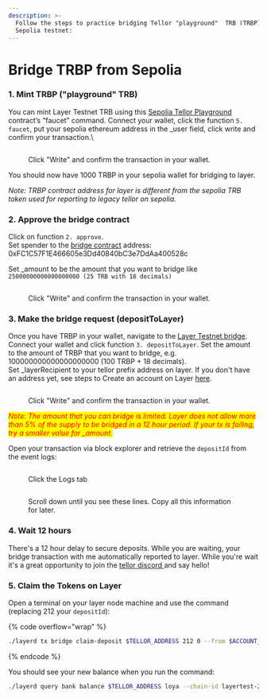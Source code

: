 ```yaml
---
description: >-
  Follow the steps to practice bridging Tellor "playground"  TRB (TRBP) from
  Sepolia testnet:
---
```


# Bridge TRBP from Sepolia

### 1. Mint TRBP ("playground" TRB)

You can mint Layer Testnet TRB using this [Sepolia Tellor Playground](https://sepolia.etherscan.io/address/0x9414151ec45a6e8bdb32b950069577e38a66ee00) contract’s “faucet” command. Connect your wallet, click the function `5. faucet`, put your sepolia ethereum address in the \_user field, click write and confirm your transaction.\


<figure><img src="../../.gitbook/assets/Screenshot 2024-08-13 at 11.36.39 AM.png" alt=""><figcaption><p>Click "Write" and confirm the transaction in your wallet.</p></figcaption></figure>

You should now have 1000 TRBP in your sepolia wallet for bridging to layer.

_Note: TRBP contract address for layer is different from the sepolia TRB token used for reporting to legacy tellor on sepolia._

### 2. Approve the bridge contract

Click on function `2. approve`. \
Set spender to the [bridge contract](https://sepolia.etherscan.io/address/0xFC1C57F1E466605e3Dd40840bC3e7DdAa400528c) address: 0xFC1C57F1E466605e3Dd40840bC3e7DdAa400528c&#x20;

Set \_amount to be the amount that you want to bridge like `25000000000000000000 (25 TRB with 18 decimals)`

<figure><img src="../../.gitbook/assets/Screenshot 2024-08-13 at 9.17.43 AM.png" alt=""><figcaption><p>Click "Write" and confirm the transaction in your wallet.</p></figcaption></figure>

### 3. Make the bridge request (depositToLayer)

Once you have TRBP in your wallet, navigate to the [Layer Testnet bridge](https://sepolia.etherscan.io/address/0xFC1C57F1E466605e3Dd40840bC3e7DdAa400528c#writeContract). Connect your wallet and click function `3. depositToLayer`. Set the amount to the amount of TRBP that you want to bridge, e.g. 100000000000000000000 (100 TRBP + 18 decimals).\
Set \_layerRecipient to your tellor prefix address on layer. If you don't have an address yet, see steps to Create an account on Layer [here](../node-setup/).

<figure><img src="../../.gitbook/assets/Screenshot 2024-08-13 at 11.47.26 AM.png" alt=""><figcaption><p>Click "Write" and confirm the transaction in your wallet.</p></figcaption></figure>

_<mark style="color:red;">Note: The amount that you can bridge is limited. Layer does not allow more than 5% of the supply to be bridged in a 12 hour period. If your tx is failing, try a smaller value for  \_amount.</mark>_

Open your transaction via block explorer and retrieve the `depositId` from the event logs:

<figure><img src="../../.gitbook/assets/Screenshot 2024-08-13 at 12.21.29 PM.png" alt=""><figcaption><p>Click the Logs tab</p></figcaption></figure>

<figure><img src="../../.gitbook/assets/Screenshot 2024-08-13 at 12.21.15 PM.png" alt=""><figcaption><p>Scroll down until you see these lines. Copy all this information for later.</p></figcaption></figure>

### 4. Wait 12 hours

There's a 12 hour delay to secure deposits. While you are waiting, your bridge transaction with me automatically reported to layer. While you're wait it's a great opportunity to join the [tellor discord ](https://discord.gg/tellor)and say hello!

### 5. Claim the Tokens on Layer

Open a terminal on your layer node machine and use the command (replacing 212 your `depositId`):

{% code overflow="wrap" %}
```sh
./layerd tx bridge claim-deposit $TELLOR_ADDRESS 212 0 --from $ACCOUNT_NAME --chain-id layertest-2 --fees 5loya
```
{% endcode %}

You should see your new balance when you run the command:

```sh
./layerd query bank balance $TELLOR_ADDRESS loya --chain-id layertest-2
```

<figure><img src="../../.gitbook/assets/Screenshot 2024-08-13 at 12.27.20 PM.png" alt=""><figcaption></figcaption></figure>
